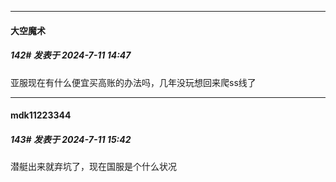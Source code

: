 ﻿
*****

####  大空魔术  
##### 142#       发表于 2024-7-11 14:47

亚服现在有什么便宜买高账的办法吗，几年没玩想回来爬ss线了


*****

####  mdk11223344  
##### 143#       发表于 2024-7-11 15:42

潜艇出来就弃坑了，现在国服是个什么状况

